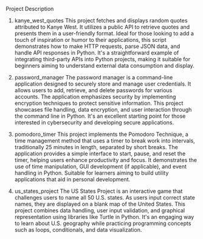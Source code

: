 Project Description

1. kanye_west_quotes
This project fetches and displays random quotes attributed to Kanye West. It utilizes a public API to retrieve quotes and presents them in a user-friendly format. Ideal for those looking to add a touch of inspiration or humor to their applications, this script demonstrates how to make HTTP requests, parse JSON data, and handle API responses in Python. It's a straightforward example of integrating third-party APIs into Python projects, making it suitable for beginners aiming to understand external data consumption and display.

2. password_manager
The password manager is a command-line application designed to securely store and manage user credentials. It allows users to add, retrieve, and delete passwords for various accounts. The application emphasizes security by implementing encryption techniques to protect sensitive information. This project showcases file handling, data encryption, and user interaction through the command line in Python. It's an excellent starting point for those interested in cybersecurity and developing secure applications.

3. pomodoro_timer
This project implements the Pomodoro Technique, a time management method that uses a timer to break work into intervals, traditionally 25 minutes in length, separated by short breaks. The application provides a simple interface to start, pause, and reset the timer, helping users enhance productivity and focus. It demonstrates the use of time manipulation, GUI development (if applicable), and event handling in Python. Suitable for learners aiming to build utility applications that aid in personal development.

4. us_states_project
The US States Project is an interactive game that challenges users to name all 50 U.S. states. As users input correct state names, they are displayed on a blank map of the United States. This project combines data handling, user input validation, and graphical representation using libraries like Turtle in Python. It's an engaging way to learn about U.S. geography while practicing programming concepts such as loops, conditionals, and data visualization.